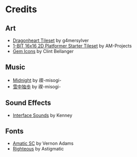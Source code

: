 # Credits

## Art

- [Dragonheart Tileset](https://opengameart.org/content/dungeon-tileset-rougelike-16x16) by g4mersylver
- [1-BIT 16x16 2D Platformer Starter Tileset](https://am-projects.itch.io/1-bit-16x16-2d-platformer-starter-tileset) by AM-Projects
- [Gem Icons](https://opengameart.org/content/gem-icons) by Clint Bellanger

## Music

- [Midnight](https://youtu.be/ifjR8kMxU3k) by 禊-misogi-
- [雪中独歩](https://youtu.be/2b_nkj1PBe0) by 禊-misogi-

## Sound Effects

- [Interface Sounds](https://opengameart.org/content/interface-sounds) by Kenney

## Fonts

- [Amatic SC](https://fonts.google.com/specimen/Amatic+SC/) by Vernon Adams
- [Righteous](https://fonts.google.com/specimen/Righteous/) by Astigmatic
